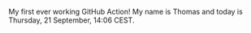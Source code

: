 My first ever working GitHub Action!
My name is Thomas and today is Thursday, 21 September, 14:06 CEST. 
